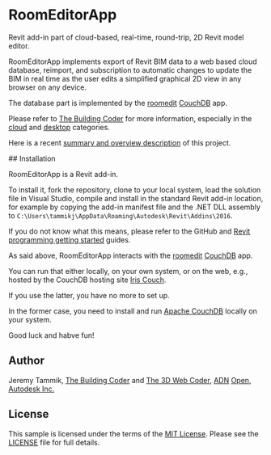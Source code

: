 # RoomEditorApp

Revit add-in part of cloud-based, real-time, round-trip, 2D Revit model editor.

RoomEditorApp implements export of Revit BIM data to a web based cloud database, reimport, and subscription to automatic changes to update the BIM in real time as the user edits a simplified graphical 2D view in any browser on any device.

The database part is implemented by
the [roomedit](https://github.com/jeremytammik/roomedit)
[CouchDB](https://couchdb.apache.org) app.

Please refer to [The Building Coder](http://thebuildingcoder.typepad.com) for
more information, especially in
the [cloud](http://thebuildingcoder.typepad.com/blog/cloud)
and [desktop](http://thebuildingcoder.typepad.com/blog/desktop) categories.

Here is a
recent [summary and overview description](http://thebuildingcoder.typepad.com/blog/2015/11/connecting-desktop-and-cloud-room-editor-update.html#3) of
this project.

<!---
http://thebuildingcoder.typepad.com/blog/2014/03/using-generic-collections-with-filters-and-forms.html

http://thebuildingcoder.typepad.com/blog/2014/03/selecting-visible-categories-from-a-set-of-views.html
-->


## Installation

RoomEditorApp is a Revit add-in.

To install it, fork the repository, clone to your local system, load the solution file in Visual Studio, compile and install in the standard Revit add-in location, for example by copying the add-in manifest file and the .NET DLL assembly to `C:\Users\tammikj\AppData\Roaming\Autodesk\Revit\Addins\2016`.

If you do not know what this means, please refer to the GitHub
and [Revit programming getting started](http://thebuildingcoder.typepad.com/blog/about-the-author.html#2) guides.

As said above, RoomEditorApp interacts with
the [roomedit](https://github.com/jeremytammik/roomedit)
[CouchDB](https://couchdb.apache.org) app.

You can run that either locally, on your own system, or on the web, e.g., hosted by the CouchDB hosting
site [Iris Couch](http://www.iriscouch.com).

If you use the latter, you have no more to set up.

In the former case, you need to install and
run [Apache CouchDB](http://couchdb.apache.org) locally on your system.

Good luck and habve fun!


## Author

Jeremy Tammik,
[The Building Coder](http://thebuildingcoder.typepad.com) and
[The 3D Web Coder](http://the3dwebcoder.typepad.com),
[ADN](http://www.autodesk.com/adn)
[Open](http://www.autodesk.com/adnopen),
[Autodesk Inc.](http://www.autodesk.com)


## License

This sample is licensed under the terms of the [MIT License](http://opensource.org/licenses/MIT).
Please see the [LICENSE](LICENSE) file for full details.

